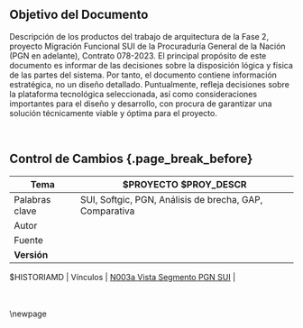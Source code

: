 ## Objetivo del Documento
Descripción de los productos del trabajo de arquitectura de la Fase 2, proyecto Migración Funcional SUI de la Procuraduría General de la Nación (PGN en adelante), Contrato 078-2023. El principal propósito de este documento es informar de las decisiones sobre la disposición lógica y física de las partes del sistema. Por tanto, el documento contiene información estratégica, no un diseño detallado. Puntualmente, refleja decisiones sobre la plataforma tecnológica seleccionada, así como consideraciones importantes para el diseño y desarrollo, con procura de garantizar una solución técnicamente viable y óptima para el proyecto.


<br>

##  Control de Cambios {.page_break_before}
| Tema           | $PROYECTO $PROY_DESCR      |
|----------------|----------------------------|
| Palabras clave | SUI, Softgic, PGN, Análisis de brecha, GAP, Comparativa |
| Autor          |                            |
| Fuente         |                            |
| **Versión**    |                            |
$HISTORIAMD
| Vínculos       | [N003a Vista Segmento PGN SUI](N03a%a20Vsta%20aSegenta%20SOA%20PGN.md) |

<br>

<br>

<div style="page-break-before: always;"></div>
\newpage

